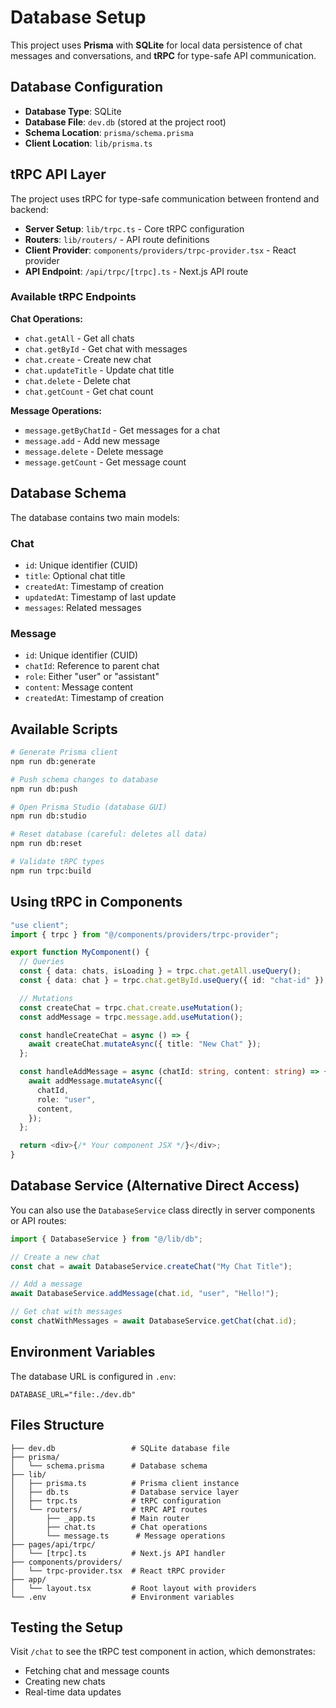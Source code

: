 # Database Setup

This project uses **Prisma** with **SQLite** for local data persistence of chat messages and conversations, and **tRPC** for type-safe API communication.

## Database Configuration

- **Database Type**: SQLite
- **Database File**: `dev.db` (stored at the project root)
- **Schema Location**: `prisma/schema.prisma`
- **Client Location**: `lib/prisma.ts`

## tRPC API Layer

The project uses tRPC for type-safe communication between frontend and backend:

- **Server Setup**: `lib/trpc.ts` - Core tRPC configuration
- **Routers**: `lib/routers/` - API route definitions
- **Client Provider**: `components/providers/trpc-provider.tsx` - React provider
- **API Endpoint**: `/api/trpc/[trpc].ts` - Next.js API route

### Available tRPC Endpoints

**Chat Operations:**

- `chat.getAll` - Get all chats
- `chat.getById` - Get chat with messages
- `chat.create` - Create new chat
- `chat.updateTitle` - Update chat title
- `chat.delete` - Delete chat
- `chat.getCount` - Get chat count

**Message Operations:**

- `message.getByChatId` - Get messages for a chat
- `message.add` - Add new message
- `message.delete` - Delete message
- `message.getCount` - Get message count

## Database Schema

The database contains two main models:

### Chat

- `id`: Unique identifier (CUID)
- `title`: Optional chat title
- `createdAt`: Timestamp of creation
- `updatedAt`: Timestamp of last update
- `messages`: Related messages

### Message

- `id`: Unique identifier (CUID)
- `chatId`: Reference to parent chat
- `role`: Either "user" or "assistant"
- `content`: Message content
- `createdAt`: Timestamp of creation

## Available Scripts

```bash
# Generate Prisma client
npm run db:generate

# Push schema changes to database
npm run db:push

# Open Prisma Studio (database GUI)
npm run db:studio

# Reset database (careful: deletes all data)
npm run db:reset

# Validate tRPC types
npm run trpc:build
```

## Using tRPC in Components

```typescript
"use client";
import { trpc } from "@/components/providers/trpc-provider";

export function MyComponent() {
  // Queries
  const { data: chats, isLoading } = trpc.chat.getAll.useQuery();
  const { data: chat } = trpc.chat.getById.useQuery({ id: "chat-id" });

  // Mutations
  const createChat = trpc.chat.create.useMutation();
  const addMessage = trpc.message.add.useMutation();

  const handleCreateChat = async () => {
    await createChat.mutateAsync({ title: "New Chat" });
  };

  const handleAddMessage = async (chatId: string, content: string) => {
    await addMessage.mutateAsync({
      chatId,
      role: "user",
      content,
    });
  };

  return <div>{/* Your component JSX */}</div>;
}
```

## Database Service (Alternative Direct Access)

You can also use the `DatabaseService` class directly in server components or API routes:

```typescript
import { DatabaseService } from "@/lib/db";

// Create a new chat
const chat = await DatabaseService.createChat("My Chat Title");

// Add a message
await DatabaseService.addMessage(chat.id, "user", "Hello!");

// Get chat with messages
const chatWithMessages = await DatabaseService.getChat(chat.id);
```

## Environment Variables

The database URL is configured in `.env`:

```
DATABASE_URL="file:./dev.db"
```

## Files Structure

```
├── dev.db                 # SQLite database file
├── prisma/
│   └── schema.prisma      # Database schema
├── lib/
│   ├── prisma.ts          # Prisma client instance
│   ├── db.ts              # Database service layer
│   ├── trpc.ts            # tRPC configuration
│   └── routers/           # tRPC API routes
│       ├── _app.ts        # Main router
│       ├── chat.ts        # Chat operations
│       └── message.ts      # Message operations
├── pages/api/trpc/
│   └── [trpc].ts          # Next.js API handler
├── components/providers/
│   └── trpc-provider.tsx  # React tRPC provider
├── app/
│   └── layout.tsx         # Root layout with providers
└── .env                   # Environment variables
```

## Testing the Setup

Visit `/chat` to see the tRPC test component in action, which demonstrates:

- Fetching chat and message counts
- Creating new chats
- Real-time data updates
